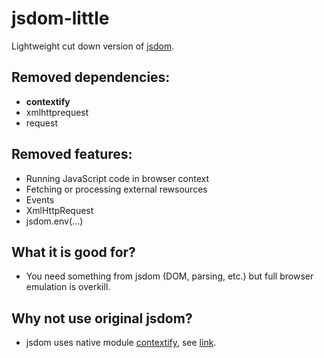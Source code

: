 # jsdom-little
Lightweight cut down version of [jsdom](https://github.com/tmpvar/jsdom).

## Removed dependencies:
* **contextify**
* xmlhttprequest
* request

## Removed features:
* Running JavaScript code in browser context
* Fetching or processing external rewsources
* Events
* XmlHttpRequest
* jsdom.env(...)

## What it is good for?
* You need something from jsdom (DOM, parsing, etc.) but full browser emulation is overkill.

## Why not use original jsdom?
* jsdom uses native module [contextify](https://github.com/brianmcd/contextify), see [link](https://github.com/tmpvar/jsdom#contextify).
